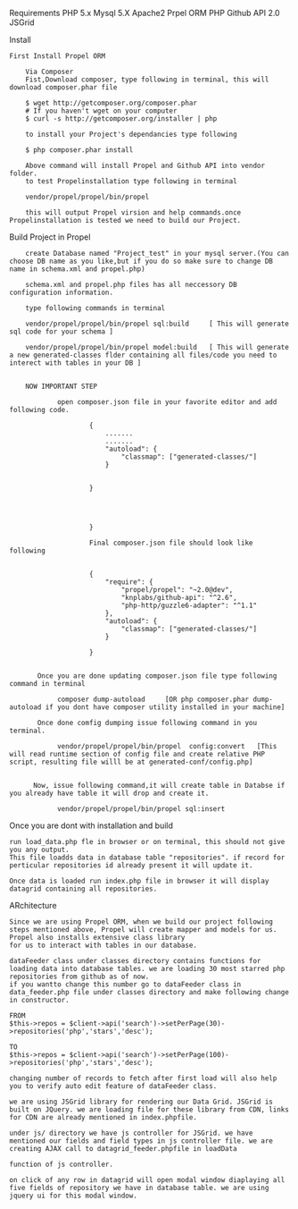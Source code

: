 Requirements
	PHP 5.x
	Mysql 5.X
	Apache2
	Prpel ORM
	PHP Github API 2.0 
	JSGrid


Install
	
	First Install Propel ORM
		
		Via Composer
		Fist,Download composer, type following in terminal, this will download composer.phar file
		
		$ wget http://getcomposer.org/composer.phar
		# If you haven't wget on your computer
		$ curl -s http://getcomposer.org/installer | php
		
		to install your Project's dependancies type following
		
		$ php composer.phar install
		
		Above command will install Propel and Github API into vendor folder.
		to test Propelinstallation type following in terminal
		
		vendor/propel/propel/bin/propel
		
		this will output Propel virsion and help commands.once Propelinstallation is tested we need to build our Project.
		
Build Project in Propel
	
		create Database named "Project_test" in your mysql server.(You can choose DB name as you like,but if you do so make sure to change DB name in schema.xml and propel.php)
	
		schema.xml and propel.php files has all neccessory DB configuration information.
		
		type following commands in terminal
		
		vendor/propel/propel/bin/propel sql:build     [ This will generate sql code for your schema ]
		
		vendor/propel/propel/bin/propel model:build   [ This will generate a new generated-classes flder containing all files/code you need to interect with tables in your DB ]
		
		
		NOW IMPORTANT STEP
			
				open composer.json file in your favorite editor and add following code.
				
						{
							.......
							.......
							"autoload": {
								"classmap": ["generated-classes/"]
							}
							
							
						}	
						
						
						
						
						}
						
						Final composer.json file should look like following
						
						
						{
							"require": {
								"propel/propel": "~2.0@dev",
								"knplabs/github-api": "^2.6",
								"php-http/guzzle6-adapter": "^1.1"
							},
							"autoload": {
								"classmap": ["generated-classes/"]
							}

						}
						
						
		   Once you are done updating composer.json file type following command in terminal
		   
		   		composer dump-autoload     [OR php composer.phar dump-autoload if you dont have composer utility installed in your machine]
				
		   Once done comfig dumping issue following command in you terminal.
		   
		   		vendor/propel/propel/bin/propel  config:convert   [This will read runtime section of config file and create relative PHP script, resulting file willl be at generated-conf/config.php]
				
				
		  Now, issue following command,it will create table in Databse if you already have table it will drop and create it.
		  
		  		vendor/propel/propel/bin/propel sql:insert
		
		
		
		
		
		
Once you are dont with installation and build 	
	
	run load_data.php fle in browser or on terminal, this should not give you any output. 
	This file loadds data in database table "repositories". if record for perticular repositories id already present it will update it.
	
	Once data is loaded run index.php file in browser it will display datagrid containing all repositories.
	
ARchitecture

	Since we are using Propel ORM, when we build our project following steps mentioned above, Propel will create mapper and models for us. Propel also installs extensive class library
	for us to interact with tables in our database.

	dataFeeder class under classes directory contains functions for loading data into database tables. we are loading 30 most starred php repositories from github as of now.
	if you wantto change this number go to dataFeeder class in data_feeder.php file under classes directory and make following change in constructor.
	
	FROM
	$this->repos = $client->api('search')->setPerPage(30)->repositories('php','stars','desc');
	
	TO
	$this->repos = $client->api('search')->setPerPage(100)->repositories('php','stars','desc');
	
	changing number of records to fetch after first load will also help you to verify auto edit feature of dataFeeder class.
	
	we are using JSGrid library for rendering our Data Grid. JSGrid is built on JQuery. we are loading file for these library from CDN, links for CDN are already mentioned in index.phpfile.
	
	under js/ directory we have js controller for JSGrid. we have mentioned our fields and field types in js controller file. we are creating AJAX call to datagrid_feeder.phpfile in loadData 
	
	function of js controller.
	
	on click of any row in datagrid will open modal window diaplaying all five fields of repository we have in database table. we are using jquery ui for this modal window.

	
		



